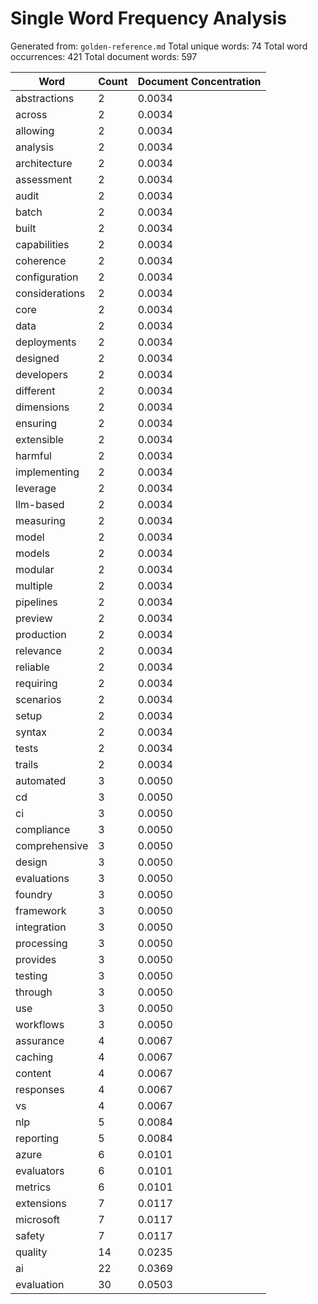# Single Word Frequency Analysis

Generated from: `golden-reference.md`
Total unique words: 74
Total word occurrences: 421
Total document words: 597

| Word | Count | Document Concentration |
|------|-------|------------------------|
| abstractions | 2 | 0.0034 |
| across | 2 | 0.0034 |
| allowing | 2 | 0.0034 |
| analysis | 2 | 0.0034 |
| architecture | 2 | 0.0034 |
| assessment | 2 | 0.0034 |
| audit | 2 | 0.0034 |
| batch | 2 | 0.0034 |
| built | 2 | 0.0034 |
| capabilities | 2 | 0.0034 |
| coherence | 2 | 0.0034 |
| configuration | 2 | 0.0034 |
| considerations | 2 | 0.0034 |
| core | 2 | 0.0034 |
| data | 2 | 0.0034 |
| deployments | 2 | 0.0034 |
| designed | 2 | 0.0034 |
| developers | 2 | 0.0034 |
| different | 2 | 0.0034 |
| dimensions | 2 | 0.0034 |
| ensuring | 2 | 0.0034 |
| extensible | 2 | 0.0034 |
| harmful | 2 | 0.0034 |
| implementing | 2 | 0.0034 |
| leverage | 2 | 0.0034 |
| llm-based | 2 | 0.0034 |
| measuring | 2 | 0.0034 |
| model | 2 | 0.0034 |
| models | 2 | 0.0034 |
| modular | 2 | 0.0034 |
| multiple | 2 | 0.0034 |
| pipelines | 2 | 0.0034 |
| preview | 2 | 0.0034 |
| production | 2 | 0.0034 |
| relevance | 2 | 0.0034 |
| reliable | 2 | 0.0034 |
| requiring | 2 | 0.0034 |
| scenarios | 2 | 0.0034 |
| setup | 2 | 0.0034 |
| syntax | 2 | 0.0034 |
| tests | 2 | 0.0034 |
| trails | 2 | 0.0034 |
| automated | 3 | 0.0050 |
| cd | 3 | 0.0050 |
| ci | 3 | 0.0050 |
| compliance | 3 | 0.0050 |
| comprehensive | 3 | 0.0050 |
| design | 3 | 0.0050 |
| evaluations | 3 | 0.0050 |
| foundry | 3 | 0.0050 |
| framework | 3 | 0.0050 |
| integration | 3 | 0.0050 |
| processing | 3 | 0.0050 |
| provides | 3 | 0.0050 |
| testing | 3 | 0.0050 |
| through | 3 | 0.0050 |
| use | 3 | 0.0050 |
| workflows | 3 | 0.0050 |
| assurance | 4 | 0.0067 |
| caching | 4 | 0.0067 |
| content | 4 | 0.0067 |
| responses | 4 | 0.0067 |
| vs | 4 | 0.0067 |
| nlp | 5 | 0.0084 |
| reporting | 5 | 0.0084 |
| azure | 6 | 0.0101 |
| evaluators | 6 | 0.0101 |
| metrics | 6 | 0.0101 |
| extensions | 7 | 0.0117 |
| microsoft | 7 | 0.0117 |
| safety | 7 | 0.0117 |
| quality | 14 | 0.0235 |
| ai | 22 | 0.0369 |
| evaluation | 30 | 0.0503 |
